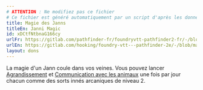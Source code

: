 ```yaml
---
# ATTENTION : Ne modifiez pas ce fichier
# Ce fichier est généré automatiquement par un script d'après les données du module Foundry VTT officiel et de sa traduction
title: Magie des Janns
titleEn: Janni Magic
id: xDCtfNtbnaG166cy
urlFr: https://gitlab.com/pathfinder-fr/foundryvtt-pathfinder2-fr/-/blob/master/data/feats/xDCtfNtbnaG166cy.htm
urlEn: https://gitlab.com/hooking/foundry-vtt---pathfinder-2e/-/blob/master/packs/data/feats.db/janni-magic.json
layout: dons
---
```

La magie d'un Jann coule dans vos veines. Vous pouvez lancer [Agrandissement](../sorts/agrandissement.md) et [Communication avec les animaux](../sorts/communication-avec-les-animaux.md) une fois par jour chacun comme des sorts innés arcaniques de niveau 2.
